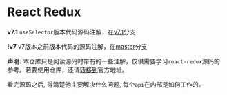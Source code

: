 React Redux
=========================

**v7.1** `useSelector`版本代码源码注解，在[v7.1](https://github.com/xiaohesong/react-redux/tree/v7.1)分支

**!v7** v7版本之前版本代码的源码注解，在[master](https://github.com/xiaohesong/react-redux/tree/master)分支

**声明:** 本仓库只是阅读源码时带有的一些注解，仅供需要学习`react-redux`源码的参考。若要使用仓库，还请[转移到](https://github.com/reduxjs/react-redux)官方地址。

看完源码之后, 得清楚他主要解决什么问题, 每个`api`在内部是如何工作的。